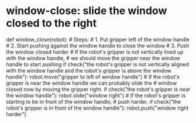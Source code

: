 

# window-close: slide the window closed to the right
def window_close(robot):
    # Steps:
    #  1. Put gripper left of the window handle
    #  2. Start pushing against the window handle to close the window
    #  3. Push the window closed harder
    # If the robot's gripper is not vertically lined up with the window handle,
    # we should move the gripper near the window handle to start pushing
    if check("the robot's gripper is not vertically aligned with the window handle and the robot's gripper is above the window handle"):
        robot.move("gripper to left of window handle")
    # If the robot's gripper is near the window handle we can probably slide the
    # window closed now by moving the gripper right.
    if check("the robot's gripper is near the window handle"):
        robot.slide("window right")
    # If the robot's gripper is starting to be in front of the window handle,
    # push harder.
    if check("the robot's gripper is in front of the window handle"):
        robot.push("window right harder")